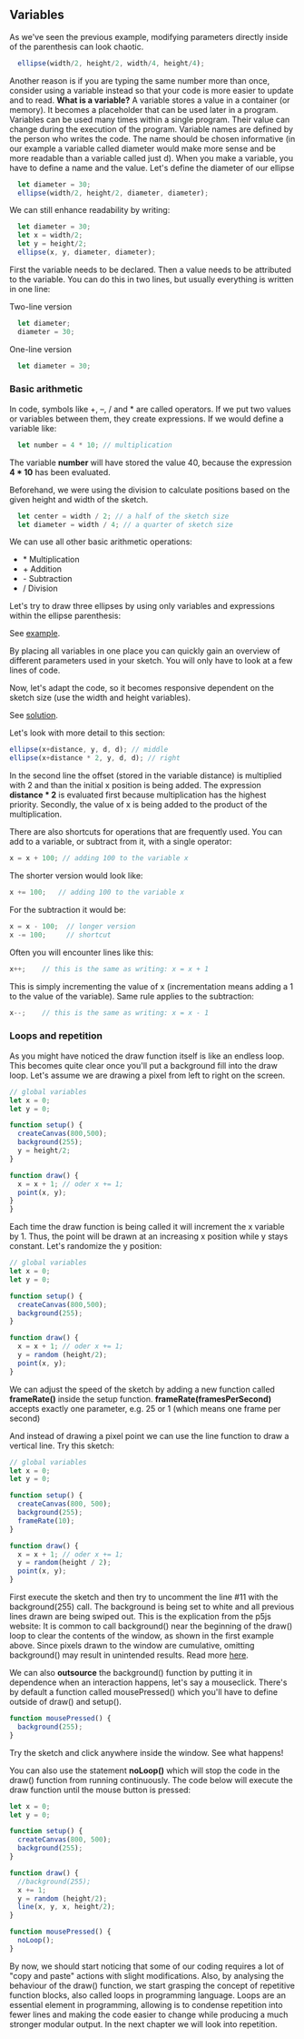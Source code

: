 ## Variables

As we've seen the previous example, modifying parameters directly inside of the parenthesis can look chaotic.

```javascript
  ellipse(width/2, height/2, width/4, height/4);
```

Another reason is if you are typing the same number more than once, consider using a variable instead so that your code is more easier to update and to read. **What is a variable?** A variable stores a value in a container (or memory). It becomes a placeholder that can be used later in a program. Variables can be used many times within a single program. Their value can change during the execution of the program. Variable names are defined by the person who writes the code. The name should be chosen informative (in our example a variable called diameter would make more sense and be more readable than a variable called just d). When you make a variable, you have to define a name and the value. Let's define the diameter of our ellipse

```javascript
  let diameter = 30;
  ellipse(width/2, height/2, diameter, diameter);
```

We can still enhance readability by writing:

```javascript
  let diameter = 30;
  let x = width/2;
  let y = height/2;
  ellipse(x, y, diameter, diameter);
```

First the variable needs to be declared. Then a value needs to be attributed to the variable. You can do this in two lines, but usually everything is written in one line:

Two-line version
```javascript
  let diameter;
  diameter = 30;
```

One-line version
```javascript
  let diameter = 30;
```

### Basic arithmetic

In code, symbols like +, –, / and * are called operators. If we put two values or variables between them, they create expressions. If we would define a variable like:

```javascript
  let number = 4 * 10; // multiplication
```

The variable __number__ will have stored the value 40, because the expression __4 * 10__ has been evaluated.

Beforehand, we were using the division to calculate positions based on the given height and width of the sketch.

```javascript
  let center = width / 2; // a half of the sketch size
  let diameter = width / 4; // a quarter of sketch size
```

We can use all other basic arithmetic operations:

  - \* Multiplication
  - \+ Addition
  - \- Subtraction
  - / Division

Let's try to draw three ellipses by using only variables and expressions within the ellipse parenthesis:

See [example](https://github.com/fleshgordo/LaboCreativeCoding/blob/main/Codebook/666_solutions/002_ellipses.js).

By placing all variables in one place you can quickly gain an overview of different parameters used in your sketch. You will only have to look at a few lines of code.

Now, let's adapt the code, so it becomes responsive dependent on the sketch size (use the width and height variables).

See [solution](https://github.com/fleshgordo/LaboCreativeCoding/blob/main/Codebook/666_solutions/002_ellipses_responsive.js).

Let's look with more detail to this section:

```javascript
ellipse(x+distance, y, d, d); // middle
ellipse(x+distance * 2, y, d, d); // right
```

In the second line the offset (stored in the variable distance) is multiplied with 2 and than the initial x position is being added. The expression __distance * 2__ is evaluated first because multiplication
has the highest priority. Secondly, the value of x is being added to the product of the multiplication.

There are also shortcuts for operations that are frequently used. You can add to a variable, or subtract from it, with a single operator:

```javascript
x = x + 100; // adding 100 to the variable x
```

The shorter version would look like:

```javascript
x += 100;   // adding 100 to the variable x
```

For the subtraction it would be:

```javascript
x = x - 100;  // longer version
x -= 100;     // shortcut
```

Often you will encounter lines like this:

```javascript
x++;    // this is the same as writing: x = x + 1
```

This is simply incrementing the value of x (incrementation means adding a 1 to the value of the variable). Same rule applies to the subtraction:

```javascript
x--;    // this is the same as writing: x = x - 1
```

### Loops and repetition

As you might have noticed the draw function itself is like an endless loop. This becomes quite clear once you'll put a background fill into the draw loop. Let's assume we are drawing a pixel from left to right on the screen.

```javascript
// global variables
let x = 0;
let y = 0;

function setup() {
  createCanvas(800,500);
  background(255);
  y = height/2;
}

function draw() {
  x = x + 1; // oder x += 1;
  point(x, y);
}
}
```

Each time the draw function is being called it will increment the x variable by 1. Thus, the point will be drawn at an increasing x position while y stays constant. Let's randomize the y position:

```javascript
// global variables
let x = 0;
let y = 0;

function setup() {
  createCanvas(800,500);
  background(255);
}

function draw() {
  x = x + 1; // oder x += 1;
  y = random (height/2);
  point(x, y);
}
```

We can adjust the speed of the sketch by adding a new function called **frameRate()** inside the setup function. **frameRate(framesPerSecond)** accepts exactly one parameter, e.g. 25 or 1 (which means one frame per second)

And instead of drawing a pixel point we can use the line function to draw a vertical line. Try this sketch:

```javascript
// global variables
let x = 0;
let y = 0;

function setup() {
  createCanvas(800, 500);
  background(255);
  frameRate(10);
}

function draw() {
  x = x + 1; // oder x += 1;
  y = random(height / 2);
  point(x, y);
}
```

First execute the sketch and then try to uncomment the line \#11 with the background(255) call. The background is being set to white and all previous lines drawn are being swiped out. This is the explication from the p5js website: It is common to call background() near the beginning of the draw() loop to clear the contents of the window, as shown in the first example above. Since pixels drawn to the window are cumulative, omitting background() may result in unintended results. Read more [here](https://p5js.org/reference/#/p5/draw).

We can also __outsource__ the background() function by putting it in dependence when an interaction happens, let's say a mouseclick. There's by default a function called mousePressed() which you'll have to define outside of draw() and setup().

```javascript
function mousePressed() {
  background(255);
}
```
Try the sketch and click anywhere inside the window. See what happens! 

You can also use the statement **noLoop()** which will stop the code in the draw() function from running continuously. The code below will execute the draw function until the mouse button is pressed:

```javascript
let x = 0;
let y = 0;

function setup() {
  createCanvas(800, 500);
  background(255);
}

function draw() {
  //background(255);
  x += 1;
  y = random (height/2);
  line(x, y, x, height/2);
}

function mousePressed() {
  noLoop();
}
```

By now, we should start noticing that some of our coding requires a lot of "copy and paste" actions with slight modifications. Also, by analysing the behaviour of the draw() function, we start grasping the concept of repetitive function blocks, also called loops in programming language. Loops are an essential element in programming, allowing is to condense repetition into fewer lines and making the code easier to change while producing a much stronger modular output. In the next chapter we will look into repetition.
